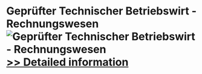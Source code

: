 # Geprüfter Technischer Betriebswirt - Rechnungswesen<br />![Geprüfter Technischer Betriebswirt - Rechnungswesen](https://mycommerce.akamaized.net/api/pimages/P300381617/BIG/300381617.JPG)<br />[>> Detailed information](https://secure.shareit.com/shareit/product.html?productid=300381617&affiliateid=200057808)